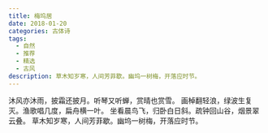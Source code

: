 ```yaml
---
title: 梅坞居
date: 2018-01-20
categories: 古体诗
tags:
  - 自然
  - 推荐
  - 精选
  - 古风
description: 草木知岁寒，人间芳菲歇。幽坞一树梅，开落应时节。
---
```


沐风亦沐雨，披霜还披月。听琴又听蝉，赏晴也赏雪。
画棹翻轻浪，绿波生复灭。渔歌唱几度，扁舟横一叶。
坐看晨鸟飞，归卧白日斜。疏钟回山谷，烟景翠云叠。
草木知岁寒，人间芳菲歇。幽坞一树梅，开落应时节。